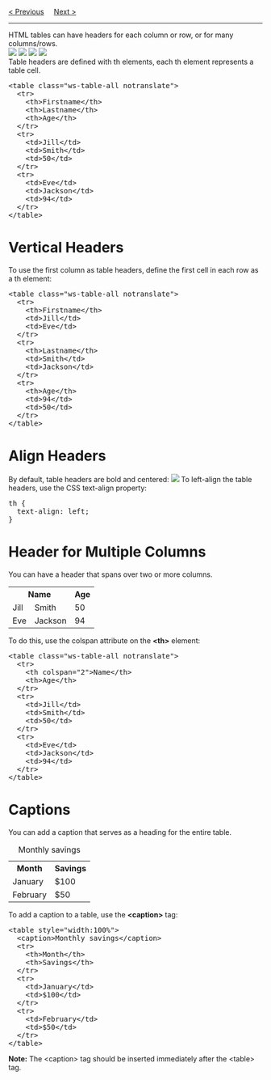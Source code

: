 <a href="/HTML/Tables/Sizes.md">&lt; Previous</a>
&nbsp;&nbsp;&nbsp;
<a href="/HTML/Tables/SpacingsAndPaddings.md">Next &gt;</a>
<hr>
HTML tables can have headers for each column or row, or for many columns/rows.
<br>
<img src="https://i.imgur.com/IkLo3ac.png">
<img src="https://i.imgur.com/XSiZyDK.png">
<img src="https://i.imgur.com/3KSAaae.png">
<img src="https://i.imgur.com/fOIc525.png">
<br>
Table headers are defined with th elements, each th element represents a table cell.
<pre>
&lt;table class="ws-table-all notranslate"&gt;
  &lt;tr&gt;
    &lt;th&gt;Firstname&lt;/th&gt;
    &lt;th&gt;Lastname&lt;/th&gt;
    &lt;th&gt;Age&lt;/th&gt;
  &lt;/tr&gt;
  &lt;tr&gt;
    &lt;td&gt;Jill&lt;/td&gt;
    &lt;td&gt;Smith&lt;/td&gt;
    &lt;td&gt;50&lt;/td&gt;
  &lt;/tr&gt;
  &lt;tr&gt;
    &lt;td&gt;Eve&lt;/td&gt;
    &lt;td&gt;Jackson&lt;/td&gt;
    &lt;td&gt;94&lt;/td&gt;
  &lt;/tr&gt;
&lt;/table&gt;
</pre>
<h1>Vertical Headers</h1>
To use the first column as table headers, define the first cell in each row as a th element:
<pre>
&lt;table class="ws-table-all notranslate"&gt;
  &lt;tr&gt;
    &lt;th&gt;Firstname&lt;/th&gt;
    &lt;td&gt;Jill&lt;/td&gt;
    &lt;td&gt;Eve&lt;/td&gt;
  &lt;/tr&gt;
  &lt;tr&gt;
    &lt;th&gt;Lastname&lt;/th&gt;
    &lt;td&gt;Smith&lt;/td&gt;
    &lt;td&gt;Jackson&lt;/td&gt;
  &lt;/tr&gt;
  &lt;tr&gt;
    &lt;th&gt;Age&lt;/th&gt;
    &lt;td&gt;94&lt;/td&gt;
    &lt;td&gt;50&lt;/td&gt;
  &lt;/tr&gt;
&lt;/table&gt;
</pre>
<h1>Align Headers</h1>
By default, table headers are bold and centered:
<img src="https://i.imgur.com/5RyQRvJ.png">
To left-align the table headers, use the CSS text-align property:
<pre>
th {
  text-align: left;
}
</pre>
<h1>Header for Multiple Columns</h1>
You can have a header that spans over two or more columns.
<table class="ws-table-all notranslate">
  <tr>
    <th colspan="2">Name</th>
    <th>Age</th>
  </tr>
  <tr>
    <td>Jill</td>
    <td>Smith</td>
    <td>50</td>
  </tr>
  <tr>
    <td>Eve</td>
    <td>Jackson</td>
    <td>94</td>
  </tr>
</table>
To do this, use the colspan attribute on the <b>&lt;th&gt;</b> element:
<pre>
&lt;table class="ws-table-all notranslate"&gt;
  &lt;tr&gt;
    &lt;th colspan="2"&gt;Name&lt;/th&gt;
    &lt;th&gt;Age&lt;/th&gt;
  &lt;/tr&gt;
  &lt;tr&gt;
    &lt;td&gt;Jill&lt;/td&gt;
    &lt;td&gt;Smith&lt;/td&gt;
    &lt;td&gt;50&lt;/td&gt;
  &lt;/tr&gt;
  &lt;tr&gt;
    &lt;td&gt;Eve&lt;/td&gt;
    &lt;td&gt;Jackson&lt;/td&gt;
    &lt;td&gt;94&lt;/td&gt;
  &lt;/tr&gt;
&lt;/table&gt;
</pre>
<h1>Captions</h1>
You can add a caption that serves as a heading for the entire table.
<br>
<table width="100%">
  <caption>Monthly savings</caption>
  <tr>
    <th>Month</th>
    <th>Savings</th>
  </tr>
  <tr>
    <td>January</td>
    <td>$100</td>
  </tr>
  <tr>
    <td>February</td>
    <td>$50</td>
  </tr>
</table>
To add a caption to a table, use the <b>&lt;caption&gt;</b> tag:
<pre>
&lt;table style="width:100%"&gt;
  &lt;caption&gt;Monthly savings&lt;/caption&gt;
  &lt;tr&gt;
    &lt;th&gt;Month&lt;/th&gt;
    &lt;th&gt;Savings&lt;/th&gt;
  &lt;/tr&gt;
  &lt;tr&gt;
    &lt;td&gt;January&lt;/td&gt;
    &lt;td&gt;$100&lt;/td&gt;
  &lt;/tr&gt;
  &lt;tr&gt;
    &lt;td&gt;February&lt;/td&gt;
    &lt;td&gt;$50&lt;/td&gt;
  &lt;/tr&gt;
&lt;/table&gt;
</pre>
<b>Note:</b> The &lt;caption&gt; tag should be inserted immediately after the &lt;table&gt; tag.
